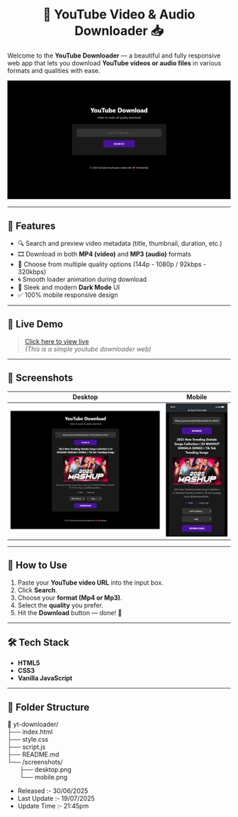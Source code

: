 # <div align = "center">🎥 YouTube Video & Audio Downloader 📥 </div>

Welcome to the **YouTube Downloader** — a beautiful and fully responsive web app that lets you download **YouTube videos or audio files** in various formats and qualities with ease.

![screenshot](screenshots/preview.png) <!-- Optional: Add a real screenshot here -->

---

## 🌟 Features

- 🔍 Search and preview video metadata (title, thumbnail, duration, etc.)
- 🎞 Download in both **MP4 (video)** and **MP3 (audio)** formats
- 🔽 Choose from multiple quality options (144p - 1080p / 92kbps - 320kbps)
- 🌀 Smooth loader animation during download
- 🌙 Sleek and modern **Dark Mode** UI
- ✅ 100% mobile responsive design

---

## 🚀 Live Demo

> [Click here to view live](https://yt-downloader-ten-iota.vercel.app/) <br>
> *(This is a simple youtube downloader web)*

---

## 📸 Screenshots

| Desktop | Mobile |
|--------|--------|
| ![Desktop](screenshots/desktop.png) | ![Mobile](screenshots/mobile.png) |

---

## 🔧 How to Use

1. Paste your **YouTube video URL** into the input box.
2. Click **Search**.
3. Choose your **format (Mp4 or Mp3)**.
4. Select the **quality** you prefer.
5. Hit the **Download** button — done! 🎉

---

## 🛠 Tech Stack

- **HTML5**
- **CSS3**
- **Vanilla JavaScript**

---

## 📁 Folder Structure

📁 yt-downloader/ <br>
├── index.html <br>
├── style.css <br>
├── script.js <br>
├── README.md <br>
└── /screenshots/ <br>
  ├── desktop.png <br>
  └── mobile.png <br>


- Released :- 30/06/2025
- Last Update :- 19/07/2025
- Update Time :- 21:45pm
